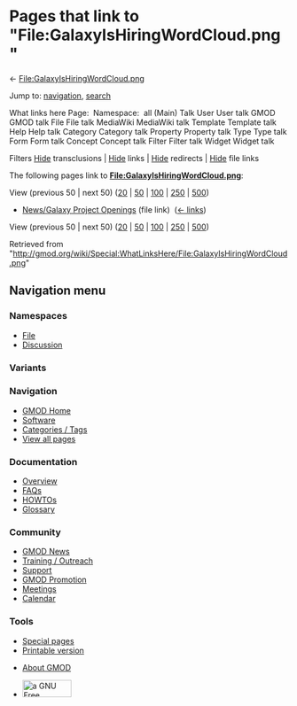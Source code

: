 <div id="mw-page-base" class="noprint">

</div>

<div id="mw-head-base" class="noprint">

</div>

<div id="content" class="mw-body" role="main">

<span id="top"></span>

<div id="mw-js-message" style="display:none;">

</div>



# <span dir="auto">Pages that link to "File:GalaxyIsHiringWordCloud.png"</span>

<div id="bodyContent">

<div id="contentSub">

←
[File:GalaxyIsHiringWordCloud.png](/wiki/File:GalaxyIsHiringWordCloud.png "File:GalaxyIsHiringWordCloud.png")

</div>

<div id="jump-to-nav" class="mw-jump">

Jump to: [navigation](#mw-navigation), [search](#p-search)

</div>

<div id="mw-content-text">

What links here Page:  Namespace:  all (Main) Talk User User talk GMOD
GMOD talk File File talk MediaWiki MediaWiki talk Template Template talk
Help Help talk Category Category talk Property Property talk Type Type
talk Form Form talk Concept Concept talk Filter Filter talk Widget
Widget talk

Filters
[Hide](/mediawiki/index.php?title=Special:WhatLinksHere/File:GalaxyIsHiringWordCloud.png&hidetrans=1 "Special:WhatLinksHere/File:GalaxyIsHiringWordCloud.png")
transclusions \|
[Hide](/mediawiki/index.php?title=Special:WhatLinksHere/File:GalaxyIsHiringWordCloud.png&hidelinks=1 "Special:WhatLinksHere/File:GalaxyIsHiringWordCloud.png")
links \|
[Hide](/mediawiki/index.php?title=Special:WhatLinksHere/File:GalaxyIsHiringWordCloud.png&hideredirs=1 "Special:WhatLinksHere/File:GalaxyIsHiringWordCloud.png")
redirects \|
[Hide](/mediawiki/index.php?title=Special:WhatLinksHere/File:GalaxyIsHiringWordCloud.png&hideimages=1 "Special:WhatLinksHere/File:GalaxyIsHiringWordCloud.png")
file links

The following pages link to
**[File:GalaxyIsHiringWordCloud.png](/wiki/File:GalaxyIsHiringWordCloud.png "File:GalaxyIsHiringWordCloud.png")**:

View (previous 50 \| next 50)
([20](/mediawiki/index.php?title=Special:WhatLinksHere/File:GalaxyIsHiringWordCloud.png&limit=20 "Special:WhatLinksHere/File:GalaxyIsHiringWordCloud.png")
\|
[50](/mediawiki/index.php?title=Special:WhatLinksHere/File:GalaxyIsHiringWordCloud.png&limit=50 "Special:WhatLinksHere/File:GalaxyIsHiringWordCloud.png")
\|
[100](/mediawiki/index.php?title=Special:WhatLinksHere/File:GalaxyIsHiringWordCloud.png&limit=100 "Special:WhatLinksHere/File:GalaxyIsHiringWordCloud.png")
\|
[250](/mediawiki/index.php?title=Special:WhatLinksHere/File:GalaxyIsHiringWordCloud.png&limit=250 "Special:WhatLinksHere/File:GalaxyIsHiringWordCloud.png")
\|
[500](/mediawiki/index.php?title=Special:WhatLinksHere/File:GalaxyIsHiringWordCloud.png&limit=500 "Special:WhatLinksHere/File:GalaxyIsHiringWordCloud.png"))

- [News/Galaxy Project
  Openings](/wiki/News/Galaxy_Project_Openings "News/Galaxy Project Openings")
  (file link) ‎ <span class="mw-whatlinkshere-tools">([←
  links](/mediawiki/index.php?title=Special:WhatLinksHere&target=News%2FGalaxy+Project+Openings "Special:WhatLinksHere"))</span>

View (previous 50 \| next 50)
([20](/mediawiki/index.php?title=Special:WhatLinksHere/File:GalaxyIsHiringWordCloud.png&limit=20 "Special:WhatLinksHere/File:GalaxyIsHiringWordCloud.png")
\|
[50](/mediawiki/index.php?title=Special:WhatLinksHere/File:GalaxyIsHiringWordCloud.png&limit=50 "Special:WhatLinksHere/File:GalaxyIsHiringWordCloud.png")
\|
[100](/mediawiki/index.php?title=Special:WhatLinksHere/File:GalaxyIsHiringWordCloud.png&limit=100 "Special:WhatLinksHere/File:GalaxyIsHiringWordCloud.png")
\|
[250](/mediawiki/index.php?title=Special:WhatLinksHere/File:GalaxyIsHiringWordCloud.png&limit=250 "Special:WhatLinksHere/File:GalaxyIsHiringWordCloud.png")
\|
[500](/mediawiki/index.php?title=Special:WhatLinksHere/File:GalaxyIsHiringWordCloud.png&limit=500 "Special:WhatLinksHere/File:GalaxyIsHiringWordCloud.png"))

</div>

<div class="printfooter">

Retrieved from
"<http://gmod.org/wiki/Special:WhatLinksHere/File:GalaxyIsHiringWordCloud.png>"

</div>

<div id="catlinks" class="catlinks catlinks-allhidden">

</div>

<div class="visualClear">

</div>

</div>

</div>

<div id="mw-navigation">

## Navigation menu

<div id="mw-head">



<div id="left-navigation">

<div id="p-namespaces" class="vectorTabs" role="navigation"
aria-labelledby="p-namespaces-label">

### Namespaces

- <span id="ca-nstab-image"><a href="/wiki/File:GalaxyIsHiringWordCloud.png" accesskey="c"
  title="View the file page [c]">File</a></span>
- <span id="ca-talk"><a
  href="/mediawiki/index.php?title=File_talk:GalaxyIsHiringWordCloud.png&amp;action=edit&amp;redlink=1"
  accesskey="t"
  title="Discussion about the content page [t]">Discussion</a></span>

</div>

<div id="p-variants" class="vectorMenu emptyPortlet" role="navigation"
aria-labelledby="p-variants-label">

### 

### Variants[](#)

<div class="menu">

</div>

</div>

</div>

<div id="right-navigation">





</div>



</div>

</div>

</div>

<div id="mw-panel">

<div id="p-logo" role="banner">

<a href="/wiki/Main_Page"
style="background-image: url(http://gmod.org/images/GMOD-cogs.png);"
title="Visit the main page"></a>

</div>

<div id="p-Navigation" class="portal" role="navigation"
aria-labelledby="p-Navigation-label">

### Navigation

<div class="body">

- <span id="n-GMOD-Home">[GMOD Home](/wiki/Main_Page)</span>
- <span id="n-Software">[Software](/wiki/GMOD_Components)</span>
- <span id="n-Categories-.2F-Tags">[Categories /
  Tags](/wiki/Categories)</span>
- <span id="n-View-all-pages">[View all
  pages](/wiki/Special:AllPages)</span>

</div>

</div>

<div id="p-Documentation" class="portal" role="navigation"
aria-labelledby="p-Documentation-label">

### Documentation

<div class="body">

- <span id="n-Overview">[Overview](/wiki/Overview)</span>
- <span id="n-FAQs">[FAQs](/wiki/Category:FAQ)</span>
- <span id="n-HOWTOs">[HOWTOs](/wiki/Category:HOWTO)</span>
- <span id="n-Glossary">[Glossary](/wiki/Glossary)</span>

</div>

</div>

<div id="p-Community" class="portal" role="navigation"
aria-labelledby="p-Community-label">

### Community

<div class="body">

- <span id="n-GMOD-News">[GMOD News](/wiki/GMOD_News)</span>
- <span id="n-Training-.2F-Outreach">[Training /
  Outreach](/wiki/Training_and_Outreach)</span>
- <span id="n-Support">[Support](/wiki/Support)</span>
- <span id="n-GMOD-Promotion">[GMOD
  Promotion](/wiki/GMOD_Promotion)</span>
- <span id="n-Meetings">[Meetings](/wiki/Meetings)</span>
- <span id="n-Calendar">[Calendar](/wiki/Calendar)</span>

</div>

</div>

<div id="p-tb" class="portal" role="navigation"
aria-labelledby="p-tb-label">

### Tools

<div class="body">

- <span id="t-specialpages"><a href="/wiki/Special:SpecialPages" accesskey="q"
  title="A list of all special pages [q]">Special pages</a></span>
- <span id="t-print"><a
  href="/mediawiki/index.php?title=Special:WhatLinksHere/File:GalaxyIsHiringWordCloud.png&amp;printable=yes"
  rel="alternate" accesskey="p"
  title="Printable version of this page [p]">Printable version</a></span>

</div>

</div>

</div>

</div>

<div id="footer" role="contentinfo">

- <span id="footer-places-about">[About
  GMOD](/wiki/GMOD:About "GMOD:About")</span>

<!-- -->

- <span id="footer-copyrightico">[<img src="http://www.gnu.org/graphics/gfdl-logo-small.png" width="88"
  height="31" alt="a GNU Free Documentation License" />](http://www.gnu.org/licenses/fdl-1.3.html)</span>




</div>
